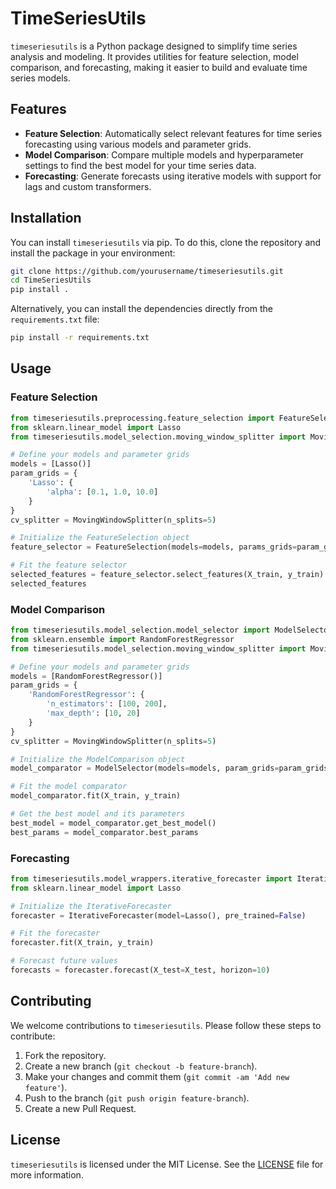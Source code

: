 # TimeSeriesUtils

`timeseriesutils` is a Python package designed to simplify time series analysis and modeling. It provides utilities for feature selection, model comparison, and forecasting, making it easier to build and evaluate time series models.

## Features

- **Feature Selection**: Automatically select relevant features for time series forecasting using various models and parameter grids.
- **Model Comparison**: Compare multiple models and hyperparameter settings to find the best model for your time series data.
- **Forecasting**: Generate forecasts using iterative models with support for lags and custom transformers.

## Installation

You can install `timeseriesutils` via pip. To do this, clone the repository and install the package in your environment:

```bash
git clone https://github.com/yourusername/timeseriesutils.git
cd TimeSeriesUtils
pip install .
```

Alternatively, you can install the dependencies directly from the `requirements.txt` file:

```bash
pip install -r requirements.txt
```

## Usage

### Feature Selection

```python
from timeseriesutils.preprocessing.feature_selection import FeatureSelection
from sklearn.linear_model import Lasso
from timeseriesutils.model_selection.moving_window_splitter import MovingWindowSplitter

# Define your models and parameter grids
models = [Lasso()]
param_grids = {
    'Lasso': {
        'alpha': [0.1, 1.0, 10.0]
    }
}
cv_splitter = MovingWindowSplitter(n_splits=5)

# Initialize the FeatureSelection object
feature_selector = FeatureSelection(models=models, params_grids=param_grids, cv_splitter=cv_splitter)

# Fit the feature selector
selected_features = feature_selector.select_features(X_train, y_train)
selected_features
```

### Model Comparison

```python
from timeseriesutils.model_selection.model_selector import ModelSelector
from sklearn.ensemble import RandomForestRegressor
from timeseriesutils.model_selection.moving_window_splitter import MovingWindowSplitter

# Define your models and parameter grids
models = [RandomForestRegressor()]
param_grids = {
    'RandomForestRegressor': {
        'n_estimators': [100, 200],
        'max_depth': [10, 20]
    }
}
cv_splitter = MovingWindowSplitter(n_splits=5)

# Initialize the ModelComparison object
model_comparator = ModelSelector(models=models, param_grids=param_grids, cv_splitter=cv_splitter)

# Fit the model comparator
model_comparator.fit(X_train, y_train)

# Get the best model and its parameters
best_model = model_comparator.get_best_model()
best_params = model_comparator.best_params
```

### Forecasting

```python
from timeseriesutils.model_wrappers.iterative_forecaster import IterativeForecaster
from sklearn.linear_model import Lasso

# Initialize the IterativeForecaster
forecaster = IterativeForecaster(model=Lasso(), pre_trained=False)

# Fit the forecaster
forecaster.fit(X_train, y_train)

# Forecast future values
forecasts = forecaster.forecast(X_test=X_test, horizon=10)
```

## Contributing

We welcome contributions to `timeseriesutils`. Please follow these steps to contribute:

1. Fork the repository.
2. Create a new branch (`git checkout -b feature-branch`).
3. Make your changes and commit them (`git commit -am 'Add new feature'`).
4. Push to the branch (`git push origin feature-branch`).
5. Create a new Pull Request.

## License

`timeseriesutils` is licensed under the MIT License. See the [LICENSE](LICENSE) file for more information.
